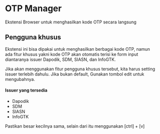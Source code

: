 # OTP Manager

Ekstensi Browser untuk menghasilkan kode OTP secara langsung

## Pengguna khusus

Ekstensi ini bisa dipakai untuk menghasilkan berbagai kode OTP, namun ada fitur khusus yakni kode OTP akan otomatis terisi ke form input diantaranya issuer Dapodik, SDM, SIASN, dan InfoGTK.

Jika akan menggunakan fitur pengguna khusus tersebut, kita harus setting issuer terlebih dahulu. Jika bukan default, Gunakan tombol edit untuk mengubahnya.

#### Issuer yang tersedia

* Dapodik
* SDM
* SIASN
* InfoGTK

Pastikan besar kecilnya sama, selain dari itu menggunakan [ctrl] + [v]
